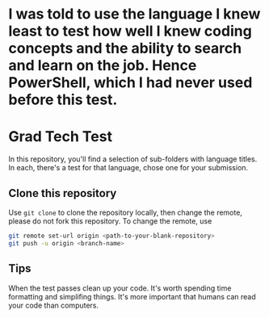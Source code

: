 # I was told to use the language I knew least to test how well I knew coding concepts and the ability to search and learn on the job. Hence PowerShell, which I had never used before this test.

# Grad Tech Test

In this repository, you'll find a selection of sub-folders with language titles. In each, there's a test for that language, chose one for your submission.

## Clone this repository

Use `git clone` to clone the repository locally, then change the remote, please do not fork this repository. To change the remote, use

```bash
git remote set-url origin <path-to-your-blank-repository>
git push -u origin <branch-name>
```

## Tips

When the test passes clean up your code.
It's worth spending time formatting and simplifing things.
It's more important that humans can read your code than computers.
